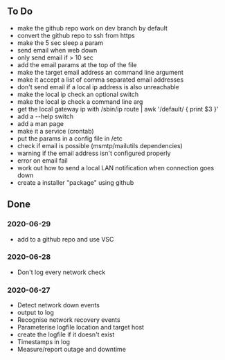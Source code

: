 ## To Do
* make the github repo work on dev branch by default
* convert the github repo to ssh from https
* make the 5 sec sleep a param
* send email when web down
* only send email if > 10 sec
* add the email params at the top of the file
* make the target email address an command line argument
* make it accept a list of comma separated email addresses
* don't send email if a local ip address is also unreachable
* make the local ip check an optional switch
* make the local ip check a command line arg
* get the local gateway ip with /sbin/ip route | awk '/default/ { print $3 }'
* add a --help switch
* add a man page
* make it a service (crontab)
* put the params in a config file in /etc
* check if email is possible (msmtp/mailutils dependencies)
* warning if the email address isn't configured properly
* error on email fail
* work out how to send a local LAN notification when connection goes down
* create a installer "package" using github

## Done
### 2020-06-29
* add to a github repo and use VSC

### 2020-06-28
* Don't log every network check

### 2020-06-27
* Detect network down events
* output to log
* Recognise network recovery events
* Parameterise logfile location and target host
* create the logfile if it doesn't exist
* Timestamps in log
* Measure/report outage and downtime
